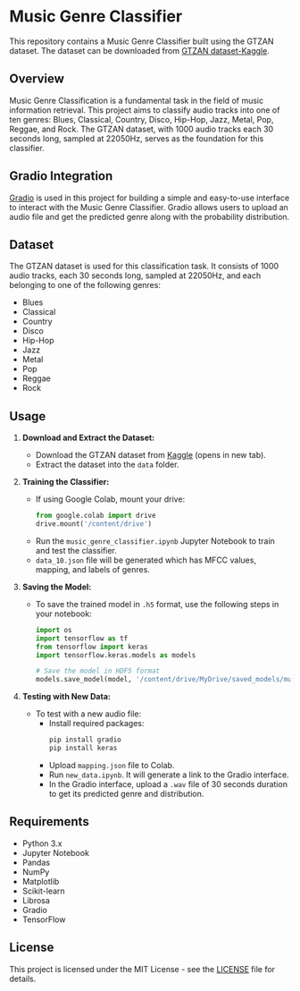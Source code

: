 # Music Genre Classifier

This repository contains a Music Genre Classifier built using the GTZAN dataset. The dataset can be downloaded from <a href="https://www.kaggle.com/datasets/andradaolteanu/gtzan-dataset-music-genre-classification?resource=download" target="_blank">GTZAN dataset-Kaggle</a>.

## Overview
Music Genre Classification is a fundamental task in the field of music information retrieval. This project aims to classify audio tracks into one of ten genres: Blues, Classical, Country, Disco, Hip-Hop, Jazz, Metal, Pop, Reggae, and Rock. The GTZAN dataset, with 1000 audio tracks each 30 seconds long, sampled at 22050Hz, serves as the foundation for this classifier.

## Gradio Integration
[Gradio](https://www.gradio.app/) is used in this project for building a simple and easy-to-use interface to interact with the Music Genre Classifier. Gradio allows users to upload an audio file and get the predicted genre along with the probability distribution.

## Dataset
The GTZAN dataset is used for this classification task. It consists of 1000 audio tracks, each 30 seconds long, sampled at 22050Hz, and each belonging to one of the following genres:

- Blues
- Classical
- Country
- Disco
- Hip-Hop
- Jazz
- Metal
- Pop
- Reggae
- Rock

## Usage
1. **Download and Extract the Dataset:**
   - Download the GTZAN dataset from [Kaggle](https://www.kaggle.com/datasets/andradaolteanu/gtzan-dataset-music-genre-classification?resource=download) (opens in new tab).
   - Extract the dataset into the `data` folder.

2. **Training the Classifier:**
   - If using Google Colab, mount your drive:
     ```python
     from google.colab import drive
     drive.mount('/content/drive')
     ```
   - Run the `music_genre_classifier.ipynb` Jupyter Notebook to train and test the classifier.
   - `data_10.json` file will be generated which has MFCC values, mapping, and labels of genres.

3. **Saving the Model:**
   - To save the trained model in `.h5` format, use the following steps in your notebook:
     ```python
     import os
     import tensorflow as tf
     from tensorflow import keras
     import tensorflow.keras.models as models

     # Save the model in HDF5 format
     models.save_model(model, '/content/drive/MyDrive/saved_models/music_cnn.h5')
     ```

4. **Testing with New Data:**
   - To test with a new audio file:
     - Install required packages:
       ```bash
       pip install gradio
       pip install keras
       ```
     - Upload `mapping.json` file to Colab.
     - Run `new_data.ipynb`. It will generate a link to the Gradio interface.
     - In the Gradio interface, upload a `.wav` file of 30 seconds duration to get its predicted genre and distribution.

## Requirements
- Python 3.x
- Jupyter Notebook
- Pandas
- NumPy
- Matplotlib
- Scikit-learn
- Librosa
- Gradio
- TensorFlow

## License
This project is licensed under the MIT License - see the [LICENSE](LICENSE) file for details.



     
 
